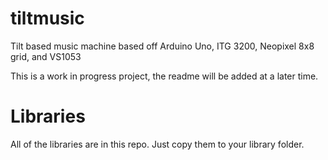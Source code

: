 tiltmusic
=========

Tilt based music machine based off Arduino Uno, ITG 3200, Neopixel 8x8 grid, and VS1053

This is a work in progress project, the readme will be added at a later time.

# Libraries

All of the libraries are in this repo. Just copy them to your library folder.
